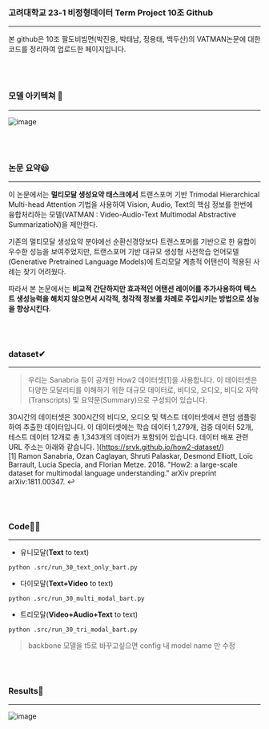 ### 고려대학교 23-1 비정형데이터 Term Project 10조 Github

---

본 github은 10조 팔도비빔면(박진용, 박태남, 정용태, 백두산)의 VATMAN논문에 대한 코드를 정리하여 업로드한 페이지입니다. 

<br/><br/>

### 모델 아키텍쳐 👀

---

![image](https://github.com/Kingdu97/VATMAN_30h/assets/122776983/2e2fd1cb-2de4-4dcb-b479-6c0ed9b9e081)

<br/><br/>

### 논문 요약😃

---

이 논문에서는 **멀티모달 생성요약 태스크에서** 트랜스포머 기반 Trimodal Hierarchical Multi-head Attention 기법을 사용하여 Vision, Audio, Text의 핵심 정보를 한번에 융합처리하는 모델(VATMAN : Video-Audio-Text Multimodal Abstractive SummarizatioN)을 제안한다.

기존의 멀티모달 생성요약 분야에선 순환신경망보다 트랜스포머를 기반으로 한 융합이 우수한 성능을 보여주었지만, 트랜스포머 기반 대규모 생성형 사전학습 언어모델(Generative Pretrained Language Models)에 트리모달 계층적 어탠션이 적용된 사례는 찾기 어려웠다.

따라서 본 논문에서는 **비교적 간단하지만 효과적인 어탠션 레이어를 추가사용하여 텍스트 생성능력을 해치지 않으면서 시각적, 청각적 정보를 차례로 주입시키는 방법으로 성능을 향상시킨다**.

<br/><br/>

### dataset✔

---

> 우리는 Sanabria 등이 공개한 How2 데이터셋[1]을 사용합니다. 이 데이터셋은 다양한 모달리티를 이해하기 위한 대규모 데이터로, 비디오, 오디오, 비디오 자막(Transcripts) 및 요약문(Summary)으로 구성되어 있습니다.

30시간의 데이터셋은 300시간의 비디오, 오디오 및 텍스트 데이터셋에서 랜덤 샘플링하여 추출한 데이터입니다. 이 데이터셋에는 학습 데이터 1,279개, 검증 데이터 52개, 테스트 데이터 12개로 총 1,343개의 데이터가 포함되어 있습니다. 데이터 배포 관련 URL 주소는 아래와 같습니다.
](https://srvk.github.io/how2-dataset/)
<br/>
[1] Ramon Sanabria, Ozan Caglayan, Shruti Palaskar, Desmond Elliott, Loïc Barrault, Lucia Specia, and Florian Metze. 2018. "How2: a large-scale dataset for multimodal language understanding." arXiv preprint arXiv:1811.00347. ↩

<br/><br/>

### Code🐱‍🏍

---

- 유니모달(**Text** to text)

`python .src/run_30_text_only_bart.py`

- 다이모달(**Text+Video** to text)

 `python .src/run_30_multi_modal_bart.py`

- 트리모달(**Video+Audio+Text** to text)

`python .src/run_30_tri_modal_bart.py`

> backbone 모델을 t5로 바꾸고싶으면 config 내 model name 만 수정

<br/><br/>

### Results🎁

---

![image](https://github.com/Kingdu97/VATMAN_30h/assets/122776983/12482ae2-33a6-48a8-91d3-aaf18d182e64)

 
